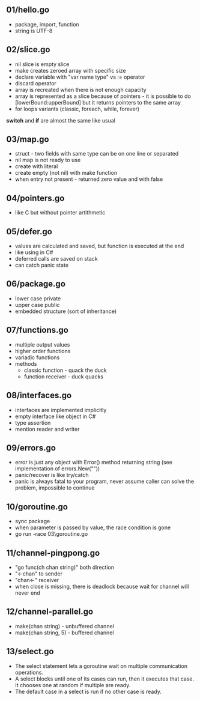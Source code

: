 01/hello.go
-----------

* package, import, function
* string is UTF-8

02/slice.go
-----------

* nil slice is empty slice
* make creates zeroed array with specific size
* declare variable with "var name type" vs := operator
* discard operator
* array is recreated when there is not enough capacity
* array is represented as a slice because of pointers - it is possible to do [lowerBound:upperBound] but it returns pointers to the same array
* for loops variants (classic, foreach, while, forever)

__switch__ and __if__ are almost the same like usual

03/map.go
-----------

* struct - two fields with same type can be on one line or separated
* nil map is not ready to use
* create with literal
* create empty (not nil) with make function
* when entry not present - returned zero value and with false

04/pointers.go
-------------

* like C but without pointer artithmetic

05/defer.go
------------

* values are calculated and saved, but function is executed at the end
* like using in C#
* deferred calls are saved on stack
* can catch panic state

06/package.go
---------------

* lower case private
* upper case public
* embedded structure (sort of inheritance)

07/functions.go
---------------

* multiple output values
* higher order functions
* variadic functions
* methods
    * classic function - quack the duck
    * function receiver - duck quacks

08/interfaces.go
-----------------

* interfaces are implemented implicitly
* empty interface like object in C#
* type assertion
* mention reader and writer

09/errors.go
------------

* error is just any object with Error() method returning string (see implementation of errors.New(""))
* panic/recover is like try/catch
* panic is always fatal to your program, never assume caller can solve the problem, impossible to continue

10/goroutine.go
---------------

* sync package
* when parameter is passed by value, the race condition is gone
* go run -race 03\goroutine.go

11/channel-pingpong.go
-----------------------

* "go func(ch chan string)" both direction
* "<-chan" to sender
* "chan<-" receiver
* when close is missing, there is deadlock because wait for channel will never end

12/channel-parallel.go
-----------------------

* make(chan string) - unbuffered channel
* make(chan string, 5) - buffered channel

13/select.go
------------

* The select statement lets a goroutine wait on multiple communication operations.
* A select blocks until one of its cases can run, then it executes that case. It chooses one at random if multiple are ready.
* The default case in a select is run if no other case is ready.
